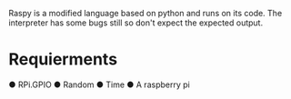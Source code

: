 Raspy is a modified language based on python and runs on its code. The interpreter has some bugs still so don't expect the expected output.


# Requierments
● RPi.GPIO
● Random
● Time
● A raspberry pi